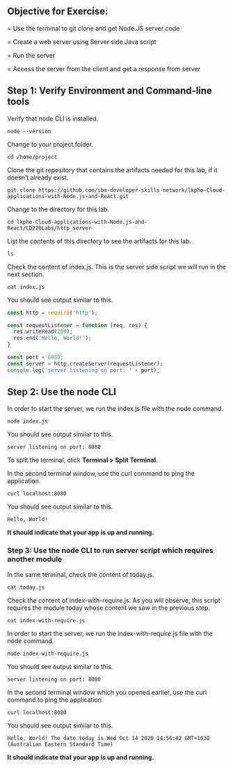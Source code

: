 ## Objective for Exercise:

= Use the terminal to git clone and get Node.JS server code

= Create a web server using Server side Java script

= Run the server

= Access the server from the client and get a response from server

## Step 1: Verify Environment and Command-line tools

Verify that node CLI is installed.

```
node --version
```

Change to your project folder.

```
cd /home/project
```

Clone the git repository that contains the artifacts needed for this lab, if it doesn’t already exist.

```
git clone https://github.com/ibm-developer-skills-network/lkpho-Cloud-applications-with-Node.js-and-React.git
```

Change to the directory for this lab.

```
cd lkpho-Cloud-applications-with-Node.js-and-React/CD220Labs/http_server
```
List the contents of this directory to see the artifacts for this lab.

```
ls
```

Check the content of index.js. This is the server side script we will run in the next section.

```
cat index.js
```

You should see output similar to this.
```JavaScript
const http = require('http');

const requestListener = function (req, res) {
  res.writeHead(200);
  res.end('Hello, World!');
}

const port = 8080;
const server = http.createServer(requestListener);
console.log('server listening on port: ' + port);
```

## Step 2: Use the node CLI

In order to start the server, we run the index.js file with the node command.

```
node index.js
```

You should see output similar to this.

```
server listening on port: 8080
```

To split the terminal, click <b>Terminal > Split Terminal</b>.

In the second terminal window, use the curl command to ping the application.

```
curl localhost:8080
```

You should see output similar to this.
```
Hello, World!
```

<b>It should indicate that your app is up and running.</b>

### Step 3: Use the node CLI to run server script which requires another module

In the same terminal, check the content of today.js.
```
cat today.js
```

Check the content of index-with-require.js. As you will observe, this script requires the module today whose content we saw in the previous step.
```
cat index-with-require.js
```

In order to start the server, we run the index-with-require.js file with the node command.

```
node index-with-require.js
```

You should see output similar to this.

```
server listening on port: 8080
```

In the second terminal window which you opened earlier, use the curl command to ping the application.

```
curl localhost:8080
```

You should see output similar to this.

```
Hello, World! The date today is Wed Oct 14 2020 14:56:42 GMT+1030 (Australian Eastern Standard Time)
```

<b>It should indicate that your app is up and running.</b>